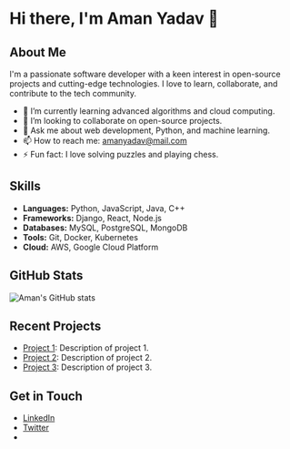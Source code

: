 # Hi there, I'm Aman Yadav 👋

## About Me

I'm a passionate software developer with a keen interest in open-source projects and cutting-edge technologies. I love to learn, collaborate, and contribute to the tech community.

- 🌱 I’m currently learning advanced algorithms and cloud computing.
- 👯 I’m looking to collaborate on open-source projects.
- 💬 Ask me about web development, Python, and machine learning.
- 📫 How to reach me: [amanyadav@mail.com](mailto:amanyadav@duck.com)
- ⚡ Fun fact: I love solving puzzles and playing chess.

## Skills

- **Languages:** Python, JavaScript, Java, C++
- **Frameworks:** Django, React, Node.js
- **Databases:** MySQL, PostgreSQL, MongoDB
- **Tools:** Git, Docker, Kubernetes
- **Cloud:** AWS, Google Cloud Platform

## GitHub Stats

![Aman's GitHub stats](https://github-readme-stats.vercel.app/api?username=aamanyadav&show_icons=true&theme=radical)

## Recent Projects

- [Project 1](https://github.com/aamanyadav/project1): Description of project 1.
- [Project 2](https://github.com/aamanyadav/project2): Description of project 2.
- [Project 3](https://github.com/aamanyadav/project3): Description of project 3.

## Get in Touch

- [LinkedIn](https://www.linkedin.com/in/aamanyadav)
- [Twitter](https://twitter.com/aamanyadav)
- 
